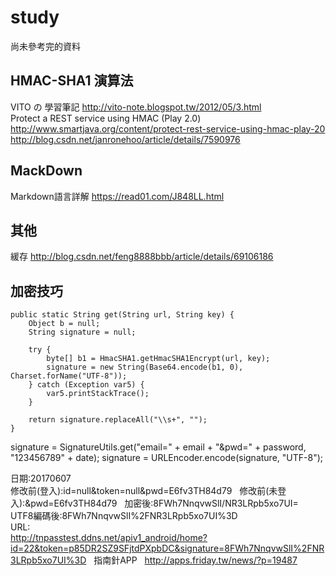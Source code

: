 # study
尚未參考完的資料  
## HMAC-SHA1 演算法
VITO の 學習筆記 http://vito-note.blogspot.tw/2012/05/3.html  
Protect a REST service using HMAC (Play 2.0) http://www.smartjava.org/content/protect-rest-service-using-hmac-play-20  
http://blog.csdn.net/janronehoo/article/details/7590976  
## MackDown
Markdown語言詳解 https://read01.com/J848LL.html  
## 其他
緩存 http://blog.csdn.net/feng8888bbb/article/details/69106186

## 加密技巧
    public static String get(String url, String key) {
        Object b = null;
        String signature = null;

        try {
            byte[] b1 = HmacSHA1.getHmacSHA1Encrypt(url, key);
            signature = new String(Base64.encode(b1, 0), Charset.forName("UTF-8"));
        } catch (Exception var5) {
            var5.printStackTrace();
        }

        return signature.replaceAll("\\s+", "");
    }
signature = SignatureUtils.get("email=" + email + "&pwd=" + password, "123456789" + date);
signature = URLEncoder.encode(signature, "UTF-8");

日期:20170607  
修改前(登入):id=null&token=null&pwd=E6fv3TH84d79   
修改前(未登入):&pwd=E6fv3TH84d79  
加密後:8FWh7NnqvwSlI/NR3LRpb5xo7UI=  
UTF8編碼後:8FWh7NnqvwSlI%2FNR3LRpb5xo7UI%3D  
URL:  
http://tnpasstest.ddns.net/apiv1_android/home?id=22&token=p85DR2SZ9SFjtdPXpbDC&signature=8FWh7NnqvwSlI%2FNR3LRpb5xo7UI%3D  
指南針APP    
http://apps.friday.tw/news/?p=19487
